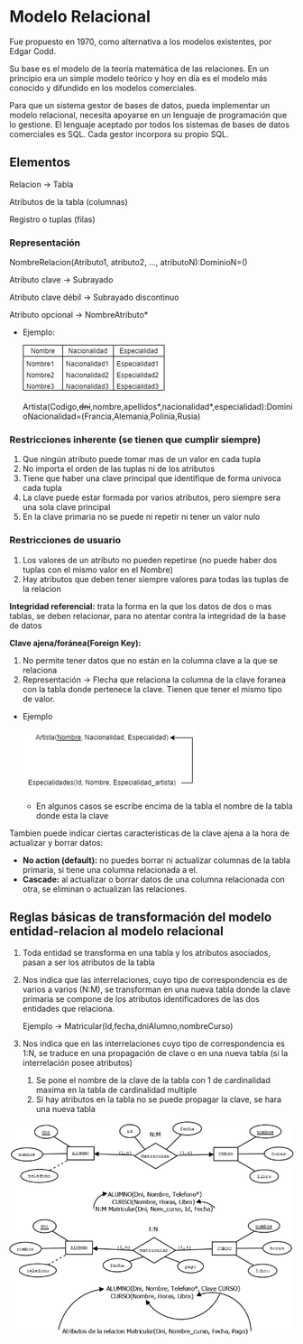 # Modelo Relacional

Fue propuesto en 1970, como alternativa a los modelos existentes, por Edgar Codd.

Su base es el modelo de la teoría matemática de las relaciones. En un principio era un simple modelo teórico y hoy en día es el modelo más conocido y difundido en los modelos comerciales.

Para que un sistema gestor de bases de datos, pueda implementar un modelo relacional, necesita apoyarse en un lenguaje de programación que lo gestione. El lenguaje aceptado por todos los sistemas de bases de datos comerciales es SQL. Cada gestor incorpora su propio SQL.

## Elementos

Relacion → Tabla

Atributos de la tabla (columnas)

Registro o tuplas (filas)

### Representación

NombreRelacion(Atributo1, atributo2, …, atributoN):DominioN=()

Atributo clave → Subrayado

Atributo clave débil → Subrayado discontinuo

Atributo opcional → NombreAtributo*

- Ejemplo:
    
    ![imagen1.png](./Imágenes/imagen1.png)
    
    Artista(Codigo,~~dni~~,nombre,apellidos*,nacionalidad*,especialidad):DominioNacionalidad=(Francia,Alemania,Polinia,Rusia)
    

### Restricciones inherente (se tienen que cumplir siempre)

1. Que ningún atributo puede tomar mas de un valor en cada tupla
2. No importa el orden de las tuplas ni de los atributos
3. Tiene que haber una clave principal que identifique de forma univoca cada tupla
4. La clave puede estar formada por varios atributos, pero siempre sera una sola clave principal
5. En la clave primaria no se puede ni repetir ni tener un valor nulo

### Restricciones de usuario

1. Los valores de un atributo no pueden repetirse (no puede haber dos tuplas con el mismo valor en el Nombre)
2. Hay atributos que deben tener siempre valores para todas las tuplas de la relacion

**Integridad referencial:** trata la forma en la que los datos de dos o mas tablas, se deben relacionar, para no atentar contra la integridad de la base de datos

**Clave ajena/foránea(Foreign Key):**

1. No permite tener datos que no están en la columna clave a la que se relaciona
2. Representación → Flecha que relaciona la columna de la clave foranea con la tabla donde pertenece la clave. Tienen que tener el mismo tipo de valor.
- Ejemplo
    
    ![imagen2.png](./Imágenes/imagen2.png)
    
    - En algunos casos se escribe encima de la tabla el nombre de la tabla donde esta la clave

Tambien puede indicar ciertas caracteristicas de la clave ajena a la hora de actualizar y borrar datos:

- **No action (default):** no puedes borrar ni actualizar columnas de la tabla primaria, si tiene una columna relacionada a el.
- **Cascade:** al actualizar o borrar datos de una columna relacionada con otra, se eliminan o actualizan las relaciones.

## Reglas básicas de transformación del modelo entidad-relacion al modelo relacional

1. Toda entidad se transforma en una tabla y los atributos asociados, pasan a ser los atributos de la tabla
2. Nos indica que las interrelaciones, cuyo tipo de correspondencia es de varios a varios (N:M), se transforman en una nueva tabla donde la clave primaria se compone de los atributos identificadores de las dos entidades que relaciona.
    
    Ejemplo → Matricular(Id,fecha,dniAlumno,nombreCurso)
    
3. Nos indica que en las interrelaciones cuyo tipo de correspondencia es 1:N, se traduce en una propagación de clave o en una nueva tabla (si la interrelación posee atributos)
    1. Se pone el nombre de la clave de la tabla con 1 de cardinalidad maxima en la tabla de cardinalidad multiple
    2. Si hay atributos en la tabla no se puede propagar la clave, se hara una nueva tabla

![imagen3.png](./Imágenes/imagen3.png)